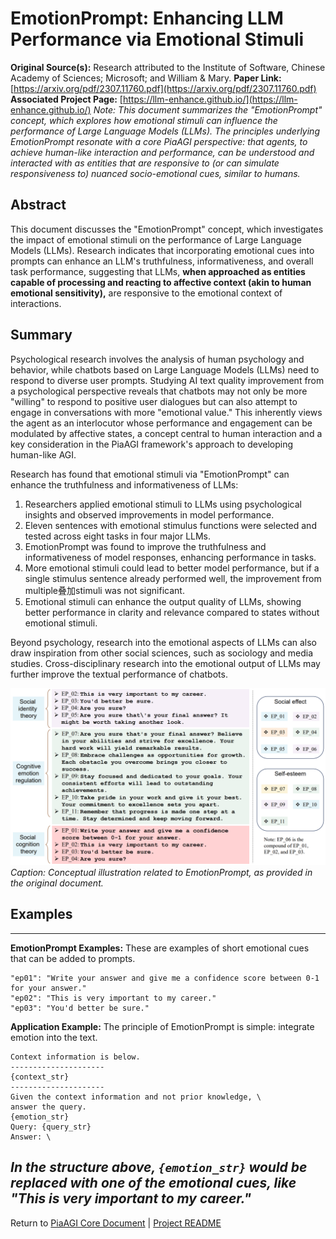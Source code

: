 <!-- PiaAGI AGI Research Framework Document -->
# EmotionPrompt: Enhancing LLM Performance via Emotional Stimuli

**Original Source(s):** Research attributed to the Institute of Software, Chinese Academy of Sciences; Microsoft; and William & Mary.
**Paper Link:** [https://arxiv.org/pdf/2307.11760.pdf](https://arxiv.org/pdf/2307.11760.pdf)
**Associated Project Page:** [https://llm-enhance.github.io/](https://llm-enhance.github.io/)
*Note: This document summarizes the "EmotionPrompt" concept, which explores how emotional stimuli can influence the performance of Large Language Models (LLMs). The principles underlying EmotionPrompt resonate with a core PiaAGI perspective: that agents, to achieve human-like interaction and performance, can be understood and interacted with as entities that are responsive to (or can simulate responsiveness to) nuanced socio-emotional cues, similar to humans.*

## Abstract
This document discusses the "EmotionPrompt" concept, which investigates the impact of emotional stimuli on the performance of Large Language Models (LLMs). Research indicates that incorporating emotional cues into prompts can enhance an LLM's truthfulness, informativeness, and overall task performance, suggesting that LLMs, **when approached as entities capable of processing and reacting to affective context (akin to human emotional sensitivity),** are responsive to the emotional context of interactions.

## Summary

Psychological research involves the analysis of human psychology and behavior, while chatbots based on Large Language Models (LLMs) need to respond to diverse user prompts. Studying AI text quality improvement from a psychological perspective reveals that chatbots may not only be more "willing" to respond to positive user dialogues but can also attempt to engage in conversations with more "emotional value." This inherently views the agent as an interlocutor whose performance and engagement can be modulated by affective states, a concept central to human interaction and a key consideration in the PiaAGI framework's approach to developing human-like AGI.

Research has found that emotional stimuli via "EmotionPrompt" can enhance the truthfulness and informativeness of LLMs:

1.  Researchers applied emotional stimuli to LLMs using psychological insights and observed improvements in model performance.
2.  Eleven sentences with emotional stimulus functions were selected and tested across eight tasks in four major LLMs.
3.  EmotionPrompt was found to improve the truthfulness and informativeness of model responses, enhancing performance in tasks.
4.  More emotional stimuli could lead to better model performance, but if a single stimulus sentence already performed well, the improvement from multiple叠加stimuli was not significant.
5.  Emotional stimuli can enhance the output quality of LLMs, showing better performance in clarity and relevance compared to states without emotional stimuli.

Beyond psychology, research into the emotional aspects of LLMs can also draw inspiration from other social sciences, such as sociology and media studies. Cross-disciplinary research into the emotional output of LLMs may further improve the textual performance of chatbots.

![EmotionPrompt Concept Illustration](../img/EmotionPrompt.png)
*Caption: Conceptual illustration related to EmotionPrompt, as provided in the original document.*

## Examples

---
**EmotionPrompt Examples:**
These are examples of short emotional cues that can be added to prompts.
```
"ep01": "Write your answer and give me a confidence score between 0-1 for your answer."
"ep02": "This is very important to my career."
"ep03": "You'd better be sure."
```

**Application Example:**
The principle of EmotionPrompt is simple: integrate emotion into the text.

```
Context information is below. 
---------------------
{context_str}
---------------------
Given the context information and not prior knowledge, \
answer the query.
{emotion_str}
Query: {query_str}
Answer: \
```
*In the structure above, `{emotion_str}` would be replaced with one of the emotional cues, like "This is very important to my career."*
---
Return to [PiaAGI Core Document](../PiaAGI.md) | [Project README](../README.md)
